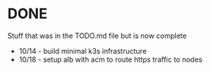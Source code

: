 # DONE

Stuff that was in the TODO.md file but is now complete

* 10/14 - build minimal k3s infrastructure
* 10/18 - setup alb with acm to route https traffic to nodes
